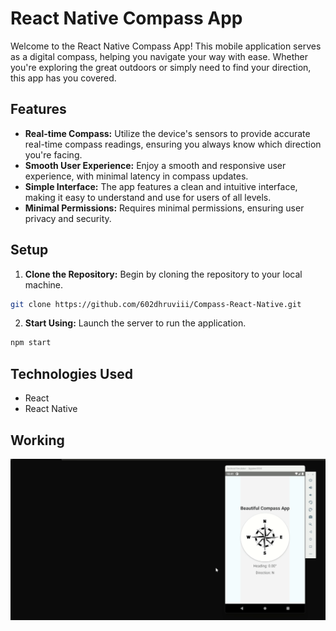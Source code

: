 # React Native Compass App

Welcome to the React Native Compass App! This mobile application serves as a digital compass, helping you navigate your way with ease. Whether you're exploring the great outdoors or simply need to find your direction, this app has you covered.

## Features

- **Real-time Compass:** Utilize the device's sensors to provide accurate real-time compass readings, ensuring you always know which direction you're facing.
- **Smooth User Experience:** Enjoy a smooth and responsive user experience, with minimal latency in compass updates.
- **Simple Interface:** The app features a clean and intuitive interface, making it easy to understand and use for users of all levels.
- **Minimal Permissions:** Requires minimal permissions, ensuring user privacy and security.

## Setup

1. **Clone the Repository:** Begin by cloning the repository to your local machine.
```bash
git clone https://github.com/602dhruviii/Compass-React-Native.git
```
2. **Start Using:** Launch the server to run the application.

```bash 
npm start
```
## Technologies Used

- React
- React Native

## Working 
![Compass Preview](./compassapp.gif)
